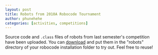 ```yaml
---
layout: post
title: Robots from 2010A Robocode Tournament
author: phunehehe
categories: [activities, competitions]
---
```


Source code and `.class` files of robots from last semester's competition have been uploaded. You
can [download](http://dl.dropbox.com/u/7111262/2010A.zip) and put them in the "robots" directory of
your robocode installation folder to try out.  Feel free to reuse!
